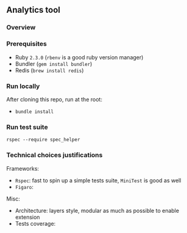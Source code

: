 ## Analytics tool

### Overview

### Prerequisites

- Ruby `2.3.0` (`rbenv` is a good ruby version manager)
- Bundler (`gem install bundler`)
- Redis (`brew install redis`)

### Run locally

After cloning this repo, run at the root:
- `bundle install`

### Run test suite

`rspec --require spec_helper`

### Technical choices justifications

Frameworks:
- `Rspec`: fast to spin up a simple tests suite, `MiniTest` is good as well
- `Figaro`:

Misc:
- Architecture: layers style, modular as much as possible to enable extension
- Tests coverage:
